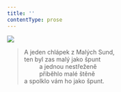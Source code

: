 ```yaml
---
title: ''
contentType: prose
---
```


![](../Images/021.jpg)

> A jeden chlápek z Malých Sund,  
> ten byl zas malý jako špunt  
>          a jednou nestřeženě  
>          přiběhlo malé štěně  
> a spolklo vám ho jako špunt.

